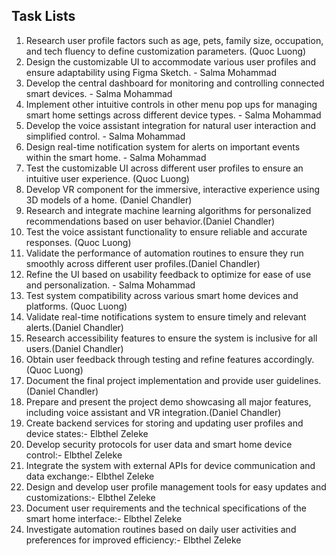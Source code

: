 ## Task Lists
1.	Research user profile factors such as age, pets, family size, occupation, and tech fluency to define customization parameters. (Quoc Luong)
2.	Design the customizable UI to accommodate various user profiles and ensure adaptability using Figma Sketch. - Salma Mohammad
3.	Develop the central dashboard for monitoring and controlling connected smart devices. - Salma Mohammad
4.	Implement other intuitive controls in other menu pop ups for managing smart home settings across different device types. - Salma Mohammad
5.	Develop the voice assistant integration for natural user interaction and simplified control. - Salma Mohammad
6.	Design real-time notification system for alerts on important events within the smart home. - Salma Mohammad
7.	Test the customizable UI across different user profiles to ensure an intuitive user experience. (Quoc Luong)
8.	Develop VR component for the immersive, interactive experience using 3D models of a home. (Daniel Chandler)
9.	Research and integrate machine learning algorithms for personalized recommendations based on user behavior.(Daniel Chandler)
10.	Test the voice assistant functionality to ensure reliable and accurate responses. (Quoc Luong)
11.	Validate the performance of automation routines to ensure they run smoothly across different user profiles.(Daniel Chandler)
12.	Refine the UI based on usability feedback to optimize for ease of use and personalization. - Salma Mohammad
13.	Test system compatibility across various smart home devices and platforms. (Quoc Luong)
14.	Validate real-time notifications system to ensure timely and relevant alerts.(Daniel Chandler)
15.	Research accessibility features to ensure the system is inclusive for all users.(Daniel Chandler)
16.	Obtain user feedback through testing and refine features accordingly. (Quoc Luong)
17.	Document the final project implementation and provide user guidelines.(Daniel Chandler)
18.	Prepare and present the project demo showcasing all major features, including voice assistant and VR integration.(Daniel Chandler)
19.	Create backend services for storing and updating user profiles and device states:- Elbthel Zeleke
20.	Develop security protocols for user data and smart home device control:- Elbthel Zeleke
21.	Integrate the system with external APIs for device communication and data exchange:- Elbthel Zeleke
22.	Design and develop user profile management tools for easy updates and customizations:- Elbthel Zeleke
23.	Document user requirements and the technical specifications of the smart home interface:- Elbthel Zeleke
24.	Investigate automation routines based on daily user activities and preferences for improved efficiency:- Elbthel Zeleke
